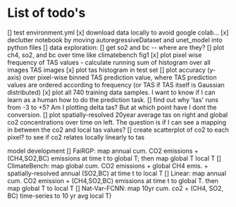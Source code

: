 # List of todo's

[] test environment.yml
[x] download data locally to avoid google colab...
[x] declutter notebook by moving autoregressiveDataset and unet_model into python files
[] data exploration:
	[] get so2 and bc -- where are they?
	[] plot ch4, so2, and bc over time like climatebench fig1 
    [x] plot pixel wise frequency of TAS values
        - calculate running sum of histogram over all images TAS images
    [x] plot tas histogram in test set
    [] plot accuracy (y-axis) over pixel-wise binned TAS prediction value, where TAS prediction values are ordered according to frequency (or TAS if TAS itself is Gaussian distributed)
    [x] plot all 740 training data samples. I want to know if I can learn as a human how to do the prediction task. 
        [] find out why 'tas' runs from -3 to +5? Am I plotting delta tas? But at which point have I dont the conversion.
        [] plot spatially-resolved 20year average tas on right and global co2 concentrations over time on left. The question is if I can see a mapping in between the co2 and local tas values?
    [] create scatterplot of co2 to each pixel? to see if co2 relates locally linearly to tas

model development
	[] FaiRGP: map annual cum. CO2 emissions + (CH4,SO2,BC) emissions at time t to global T; then map global T local T
	[] ClimateBench: map global cum. CO2 emissions + global CH4 emis. + spatially-resolved annual (SO2,BC) at time t to local T
	[] Linear: map annual cum. CO2 emission + (CH4,SO2,BC) emissions at time t to global T.
		then map global T to local T
	[] Nat-Var-FCNN: map 10yr cum. co2 + (CH4, SO2, BC) time-series to 10 yr avg local T) 